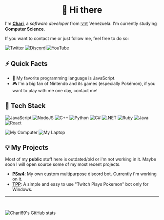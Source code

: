 <h1 align='center'>👋 Hi there</h1>

I'm [**Chari**](https://github.com/Chari69), a _software developer_ from
🇻🇪 Venezuela. I'm currently studying **Computer Science**.

If you want to contact me or just follow me, feel free to do so:

[![Twitter](https://img.shields.io/badge/@jdchari-000000?style=flat-square&logo=x&logoColor=white)](https://twitter.com/jdchari)
![Discord](https://img.shields.io/badge/@chari69-5865F2?style=flat-square&logo=discord&logoColor=white)
[![YouTube](https://img.shields.io/badge/@Chari69-darkred?style=flat-square&logo=youtube&logoColor=white)](https://youtube.com/@Chari69)

## ⚡️ Quick Facts

- 🎉 My favorite programming language is JavaScript.
- 🎮 I'm a big fan of Nintendo and its games (especially Pokémon), if you want to play with me one day, contact me!

## 🚀 Tech Stack

![JavaScript](https://img.shields.io/badge/JavaScript-323330?style=flat-square&logo=javascript&logoColor=F7DF1E)
![NodeJS](https://img.shields.io/badge/Node.js-6DA55F?style=flat-square&logo=node.js&logoColor=white)
![C++](https://img.shields.io/badge/C++-00599C?style=flat-square&logo=c%2B%2B&logoColor=white)
![Python](https://img.shields.io/badge/Python-3776AB?style=flat-square&logo=python&logoColor=white)
![C#](https://img.shields.io/badge/C%23-239120?style=flat-square&logo=c-sharp&logoColor=white)
![.NET](https://img.shields.io/badge/.NET-5C2D91?style=flat-square&logo=dot-net&logoColor=white)
![Ruby](https://img.shields.io/badge/Ruby-CC342D?style=flat-square&logo=ruby&logoColor=white)
![Java](https://img.shields.io/badge/Java-ED8B00?style=flat-square&logo=openjdk&logoColor=white)
![React](https://img.shields.io/badge/React-%2320232a.svg?style=flat-square&logo=react&logoColor=%2361DAFB)

![My Computer](https://img.shields.io/badge/Windows_10-i5_6th_Gen_%7C_RX_580_%7C_16GB_RAM-0078D6?style=flat-square&logo=windows&logoColor=white)
![My Laptop](https://img.shields.io/badge/Fedora-Thinkpad_X230_%7C_i5_3rd_Gen_%7C_4GB_RAM-294172?style=flat-square&logo=fedora&logoColor=white)

## 💡 My Projects

Most of my **public** stuff here is outdated/old or i'm not working in it. Maybe soon I will open source some of my most recent projects.

- [**PSw4**](https://github.com/chari69/PSw4): My own custom multipurpose discord bot. Currently i'm working on it.
- [**TPP**](https://github.com/chari69/TwitchPlaysPokemon): A simple and easy to use "Twitch Plays Pokemon" bot only for Windows.

---

<br />

![Chari69's GitHub stats](https://github-readme-stats.vercel.app/api?username=chari69&show_icons=true&theme=tokyonight)
